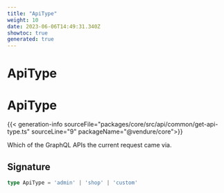 ```yaml
---
title: "ApiType"
weight: 10
date: 2023-06-06T14:49:31.340Z
showtoc: true
generated: true
---
```

<!-- This file was generated from the Vendure source. Do not modify. Instead, re-run the "docs:build" script -->

# ApiType
<div class="symbol">


# ApiType

{{< generation-info sourceFile="packages/core/src/api/common/get-api-type.ts" sourceLine="9" packageName="@vendure/core">}}

Which of the GraphQL APIs the current request came via.

## Signature

```TypeScript
type ApiType = 'admin' | 'shop' | 'custom'
```
</div>
